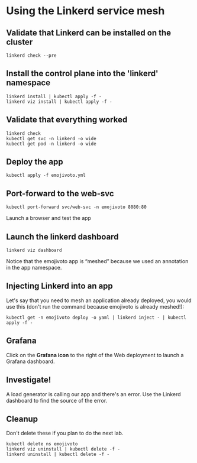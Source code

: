 # Using the Linkerd service mesh

## Validate that Linkerd can be installed on the cluster

    linkerd check --pre

## Install the control plane into the 'linkerd' namespace

    linkerd install | kubectl apply -f -
    linkerd viz install | kubectl apply -f -

## Validate that everything worked

    linkerd check
    kubectl get svc -n linkerd -o wide
    kubectl get pod -n linkerd -o wide

## Deploy the app

    kubectl apply -f emojivoto.yml 

## Port-forward to the web-svc

    kubectl port-forward svc/web-svc -n emojivoto 8080:80

Launch a browser and test the app

## Launch the linkerd dashboard

    linkerd viz dashboard

Notice that the emojivoto app is “meshed” because we used an annotation in the app namespace.

## Injecting Linkerd into an app

Let's say that you need to mesh an application already deployed, you would use this (don't run the command because emojivoto is already meshed!):

    kubectl get -n emojivoto deploy -o yaml | linkerd inject - | kubectl apply -f -

## Grafana

Click on the **Grafana icon** to the right of the Web deployment to launch a Grafana dashboard.

## Investigate!

A load generator is calling our app and there's an error.  Use the Linkerd dashboard to find the source of the error.

## Cleanup

Don't delete these if you plan to do the next lab.

    kubectl delete ns emojivoto
    linkerd viz uninstall | kubectl delete -f -
    linkerd uninstall | kubectl delete -f -

